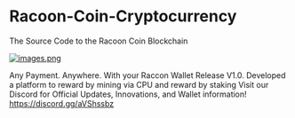 # Racoon-Coin-Cryptocurrency
The Source Code to the Racoon Coin Blockchain

[![images.png](https://i.postimg.cc/fyT5Qkg8/images.png)](https://postimg.cc/HcRbQWmM)

Any Payment. Anywhere. With your Raccon Wallet Release V1.0.
Developed a platform to reward by mining via CPU and reward by staking
Visit our Discord for Official Updates, Innovations, and Wallet information! https://discord.gg/aVShssbz
